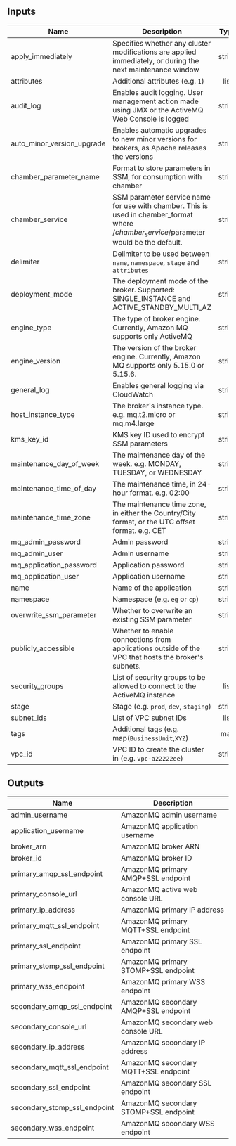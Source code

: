 
## Inputs

| Name | Description | Type | Default | Required |
|------|-------------|:----:|:-----:|:-----:|
| apply_immediately | Specifies whether any cluster modifications are applied immediately, or during the next maintenance window | string | `false` | no |
| attributes | Additional attributes (e.g. `1`) | list | `<list>` | no |
| audit_log | Enables audit logging. User management action made using JMX or the ActiveMQ Web Console is logged | string | `true` | no |
| auto_minor_version_upgrade | Enables automatic upgrades to new minor versions for brokers, as Apache releases the versions | string | `false` | no |
| chamber_parameter_name | Format to store parameters in SSM, for consumption with chamber | string | `/%s/%s` | no |
| chamber_service | SSM parameter service name for use with chamber. This is used in chamber_format where /$chamber_service/$parameter would be the default. | string | `` | no |
| delimiter | Delimiter to be used between `name`, `namespace`, `stage` and `attributes` | string | `-` | no |
| deployment_mode | The deployment mode of the broker. Supported: SINGLE_INSTANCE and ACTIVE_STANDBY_MULTI_AZ | string | `ACTIVE_STANDBY_MULTI_AZ` | no |
| engine_type | The type of broker engine. Currently, Amazon MQ supports only ActiveMQ | string | `ActiveMQ` | no |
| engine_version | The version of the broker engine. Currently, Amazon MQ supports only 5.15.0 or 5.15.6. | string | `5.15.0` | no |
| general_log | Enables general logging via CloudWatch | string | `true` | no |
| host_instance_type | The broker's instance type. e.g. mq.t2.micro or mq.m4.large | string | `mq.t2.micro` | no |
| kms_key_id | KMS key ID used to encrypt SSM parameters | string | `` | no |
| maintenance_day_of_week | The maintenance day of the week. e.g. MONDAY, TUESDAY, or WEDNESDAY | string | `SUNDAY` | no |
| maintenance_time_of_day | The maintenance time, in 24-hour format. e.g. 02:00 | string | `03:00` | no |
| maintenance_time_zone | The maintenance time zone, in either the Country/City format, or the UTC offset format. e.g. CET | string | `UTC` | no |
| mq_admin_password | Admin password | string | `` | no |
| mq_admin_user | Admin username | string | `` | no |
| mq_application_password | Application password | string | `` | no |
| mq_application_user | Application username | string | `` | no |
| name | Name of the application | string | - | yes |
| namespace | Namespace (e.g. `eg` or `cp`) | string | - | yes |
| overwrite_ssm_parameter | Whether to overwrite an existing SSM parameter | string | `true` | no |
| publicly_accessible | Whether to enable connections from applications outside of the VPC that hosts the broker's subnets. | string | `false` | no |
| security_groups | List of security groups to be allowed to connect to the ActiveMQ instance | list | `<list>` | no |
| stage | Stage (e.g. `prod`, `dev`, `staging`) | string | - | yes |
| subnet_ids | List of VPC subnet IDs | list | - | yes |
| tags | Additional tags (e.g. map(`BusinessUnit`,`XYZ`) | map | `<map>` | no |
| vpc_id | VPC ID to create the cluster in (e.g. `vpc-a22222ee`) | string | - | yes |

## Outputs

| Name | Description |
|------|-------------|
| admin_username | AmazonMQ admin username |
| application_username | AmazonMQ application username |
| broker_arn | AmazonMQ broker ARN |
| broker_id | AmazonMQ broker ID |
| primary_amqp_ssl_endpoint | AmazonMQ primary AMQP+SSL endpoint |
| primary_console_url | AmazonMQ active web console URL |
| primary_ip_address | AmazonMQ primary IP address |
| primary_mqtt_ssl_endpoint | AmazonMQ primary MQTT+SSL endpoint |
| primary_ssl_endpoint | AmazonMQ primary SSL endpoint |
| primary_stomp_ssl_endpoint | AmazonMQ primary STOMP+SSL endpoint |
| primary_wss_endpoint | AmazonMQ primary WSS endpoint |
| secondary_amqp_ssl_endpoint | AmazonMQ secondary AMQP+SSL endpoint |
| secondary_console_url | AmazonMQ secondary web console URL |
| secondary_ip_address | AmazonMQ secondary IP address |
| secondary_mqtt_ssl_endpoint | AmazonMQ secondary MQTT+SSL endpoint |
| secondary_ssl_endpoint | AmazonMQ secondary SSL endpoint |
| secondary_stomp_ssl_endpoint | AmazonMQ secondary STOMP+SSL endpoint |
| secondary_wss_endpoint | AmazonMQ secondary WSS endpoint |

